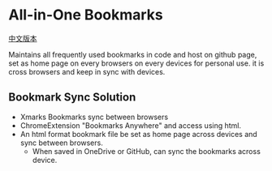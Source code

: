 # All-in-One Bookmarks

[中文版本](./README-CN.md)

Maintains all frequently used bookmarks in code and host on github page, set as home page on every browsers on every devices for personal use. it is cross browsers and keep in sync with devices.

## Bookmark Sync Solution

- Xmarks Bookmarks sync between browsers
- ChromeExtension "Bookmarks Anywhere" and access using html.
- An html format bookmark file be set as home page across devices and sync between browsers.
  - When saved in OneDrive or GitHub, can sync the bookmarks across device.
